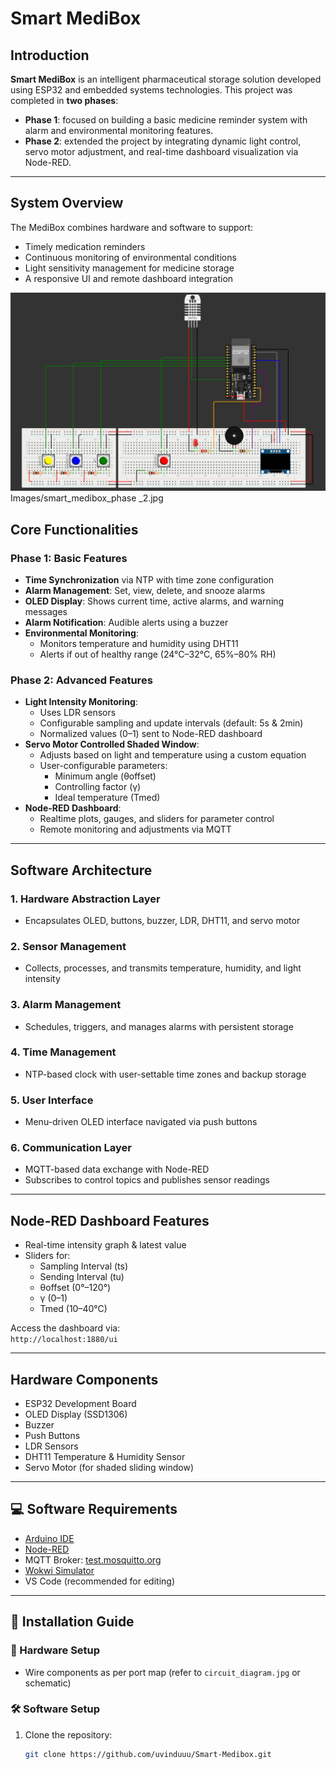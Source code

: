 #  Smart MediBox

## Introduction

**Smart MediBox** is an intelligent pharmaceutical storage solution developed using ESP32 and embedded systems technologies. This project was completed in **two phases**:

- **Phase 1**: focused on building a basic medicine reminder system with alarm and environmental monitoring features.
- **Phase 2**: extended the project by integrating dynamic light control, servo motor adjustment, and real-time dashboard visualization via Node-RED.

---

## System Overview

The MediBox combines hardware and software to support:

- Timely medication reminders
- Continuous monitoring of environmental conditions
- Light sensitivity management for medicine storage
- A responsive UI and remote dashboard integration

![Smart MediBox Phase 2](./Images/smart_medibox_phase_1.jpg)
Images/smart_medibox_phase _2.jpg
## Core Functionalities

### Phase 1: Basic Features
- **Time Synchronization** via NTP with time zone configuration
- **Alarm Management**: Set, view, delete, and snooze alarms
- **OLED Display**: Shows current time, active alarms, and warning messages
- **Alarm Notification**: Audible alerts using a buzzer
- **Environmental Monitoring**:
  - Monitors temperature and humidity using DHT11
  - Alerts if out of healthy range (24°C–32°C, 65%–80% RH)

### Phase 2: Advanced Features 
- **Light Intensity Monitoring**:
  - Uses LDR sensors
  - Configurable sampling and update intervals (default: 5s & 2min)
  - Normalized values (0–1) sent to Node-RED dashboard
- **Servo Motor Controlled Shaded Window**:
  - Adjusts based on light and temperature using a custom equation
  - User-configurable parameters:  
    - Minimum angle (θoffset)  
    - Controlling factor (γ)  
    - Ideal temperature (Tmed)
- **Node-RED Dashboard**:
  - Realtime plots, gauges, and sliders for parameter control
  - Remote monitoring and adjustments via MQTT

---

## Software Architecture

### 1. **Hardware Abstraction Layer**
- Encapsulates OLED, buttons, buzzer, LDR, DHT11, and servo motor

### 2. **Sensor Management**
- Collects, processes, and transmits temperature, humidity, and light intensity

### 3. **Alarm Management**
- Schedules, triggers, and manages alarms with persistent storage

### 4. **Time Management**
- NTP-based clock with user-settable time zones and backup storage

### 5. **User Interface**
- Menu-driven OLED interface navigated via push buttons

### 6. **Communication Layer**
- MQTT-based data exchange with Node-RED
- Subscribes to control topics and publishes sensor readings

---

##  Node-RED Dashboard Features

- Real-time intensity graph & latest value
- Sliders for:
  - Sampling Interval (ts)
  - Sending Interval (tu)
  - θoffset (0°–120°)
  - γ (0–1)
  - Tmed (10–40°C)

Access the dashboard via:  
`http://localhost:1880/ui`

---

## Hardware Components

- ESP32 Development Board
- OLED Display (SSD1306)
- Buzzer
- Push Buttons
- LDR Sensors
- DHT11 Temperature & Humidity Sensor
- Servo Motor (for shaded sliding window)

---

## 💻 Software Requirements

- [Arduino IDE](https://www.arduino.cc/en/software)
- [Node-RED](https://nodered.org/)
- MQTT Broker: [test.mosquitto.org](https://test.mosquitto.org/)
- [Wokwi Simulator](https://wokwi.com/)
- VS Code (recommended for editing)

---

## 🚀 Installation Guide

### 🔧 Hardware Setup
- Wire components as per port map (refer to `circuit_diagram.jpg` or schematic)

### 🛠️ Software Setup

1. Clone the repository:
   ```bash
   git clone https://github.com/uvinduuu/Smart-Medibox.git
